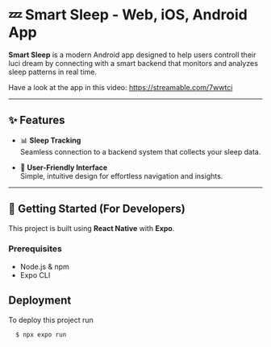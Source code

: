 # 💤 Smart Sleep - Web, iOS, Android App

**Smart Sleep** is a modern Android app designed to help users controll their luci dream by connecting with a smart backend that monitors and analyzes sleep patterns in real time.

Have a look at the app in this video: https://streamable.com/7wwtci

---

## ✨ Features

- 📊 **Sleep Tracking**  
  Seamless connection to a backend system that collects your sleep data.

- 📱 **User-Friendly Interface**  
  Simple, intuitive design for effortless navigation and insights.
---

## 🚀 Getting Started (For Developers)

This project is built using **React Native** with **Expo**.

### Prerequisites

- Node.js & npm
- Expo CLI

## Deployment

To deploy this project run

```bash
  $ npx expo run
```

